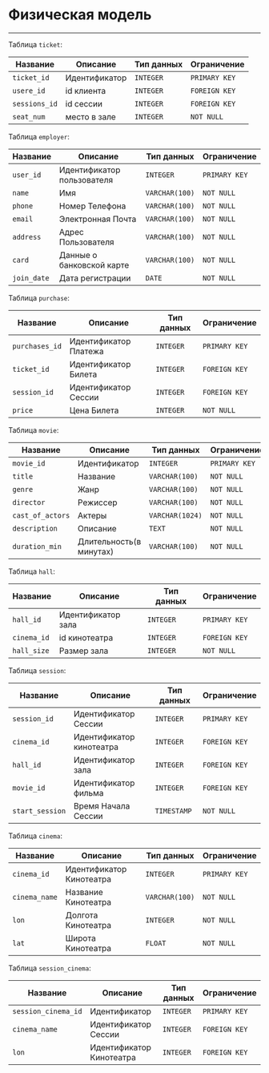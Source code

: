 # Физическая модель

---

Таблица `ticket`:

| Название        | Описание           | Тип данных     | Ограничение   |
|-----------------|--------------------|----------------|---------------|
| `ticket_id`     | Идентификатор      | `INTEGER`      | `PRIMARY KEY` |
| `usere_id`      | id клиента         | `INTEGER`      | `FOREIGN KEY` |
| `sessions_id`   | id сессии          | `INTEGER`      | `FOREIGN KEY` |
| `seat_num`      | место в зале       | `INTEGER`      | `NOT NULL`    |

Таблица `employer`:

| Название             | Описание                   | Тип данных     | Ограничение   |
|----------------------|----------------------------|----------------|---------------|
| `user_id`            | Идентификатор пользователя | `INTEGER`      | `PRIMARY KEY` |
| `name`               | Имя                        | `VARCHAR(100)` | `NOT NULL`    |
| `phone`              | Номер Телефона             | `VARCHAR(100)` | `NOT NULL`    |
| `email`              | Электронная Почта          | `VARCHAR(100)` | `NOT NULL`    |
| `address`            | Адрес Пользователя         | `VARCHAR(100)` | `NOT NULL`    |
| `card`               | Данные о банковской карте  | `VARCHAR(100)` | `NOT NULL`    |
| `join_date`          | Дата регистрации           | `DATE`         | `NOT NULL`    |

Таблица `purchase`:

| Название       | Описание              | Тип данных | Ограничение   |
|----------------|-----------------------|------------|---------------|
| `purchases_id` | Идентификатор Платежа | `INTEGER`  | `PRIMARY KEY` |
| `ticket_id`    | Идентификатор Билета  | `INTEGER`  | `FOREIGN KEY` |
| `session_id`   | Идентификатор Сессии  | `INTEGER`  | `FOREIGN KEY` |
| `price`        | Цена Билета           | `INTEGER`  | `NOT NULL`    |

Таблица `movie`:

| Название        | Описание               | Тип данных     | Ограничение   |
|-----------------|------------------------|----------------|---------------|
| `movie_id`      | Идентификатор          | `INTEGER`      | `PRIMARY KEY` |
| `title`         | Название               | `VARCHAR(100)` | `NOT NULL`    |
| `genre`         | Жанр                   | `VARCHAR(100)` | `NOT NULL`    |
| `director`      | Режиссер               | `VARCHAR(100)` | `NOT NULL`    |
| `cast_of_actors`| Актеры                 | `VARCHAR(1024)`| `NOT NULL`    |
| `description`   | Описание               | `TEXT`         | `NOT NULL`    |
| `duration_min`  | Длительность(в минутах)| `VARCHAR(100)` | `NOT NULL`    |

Таблица `hall`:

| Название       | Описание              | Тип данных | Ограничение   |
|----------------|-----------------------|------------|---------------|
| `hall_id`      | Идентификатор зала    | `INTEGER`  | `PRIMARY KEY` |
| `cinema_id`    | id кинотеатра         | `INTEGER`  | `FOREIGN KEY` |
| `hall_size`    | Размер зала           | `INTEGER`  | `NOT NULL`    |

Таблица `session`:

| Название       | Описание                | Тип данных | Ограничение   |
|----------------|-------------------------|------------|---------------|
| `session_id`   | Идентификатор Сессии    | `INTEGER`  | `PRIMARY KEY` |
| `cinema_id`    | Идентификатор кинотеатра| `INTEGER`  | `FOREIGN KEY` |
| `hall_id`      | Идентификатор зала      | `INTEGER`  | `FOREIGN KEY` |
| `movie_id`     | Идентификатор фильма    | `INTEGER`  | `FOREIGN KEY` |
| `start_session`| Время Начала Сессии     | `TIMESTAMP`| `NOT NULL`    |

Таблица `cinema`:

| Название       | Описание                | Тип данных    | Ограничение   |
|----------------|-------------------------|---------------|---------------|
| `cinema_id`    | Идентификатор Кинотеатра| `INTEGER`     | `PRIMARY KEY` |
| `cinema_name`  | Название Кинотеатра     | `VARCHAR(100)`| `NOT NULL`    |
| `lon`          | Долгота Кинотеатра      | `INTEGER`     | `NOT NULL`    |
| `lat`          | Широта Кинотеатра       | `FLOAT`       | `NOT NULL`    |

Таблица `session_cinema`:

| Название           | Описание                | Тип данных    | Ограничение   |
|--------------------|-------------------------|---------------|---------------|
| `session_cinema_id`| Идентификатор           | `INTEGER`     | `PRIMARY KEY` |
| `cinema_name`      | Идентификатор Сессии    | `INTEGER`     | `FOREIGN KEY` |
| `lon`              | Идентификатор Кинотеатра| `INTEGER`     | `FOREIGN KEY` |

